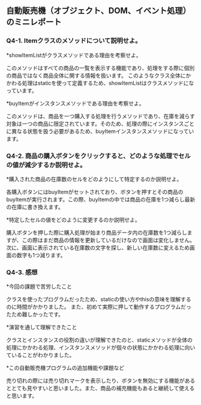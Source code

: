 ## 自動販売機（オブジェクト、DOM、イベント処理）のミニレポート
### Q4-1. Itemクラスのメソッドについて説明せよ。
*showItemListがクラスメソッドである理由を考察せよ。

このメソッドはすべての商品の一覧を表示する機能であり、処理をする際に個別の商品ではなく商品全体に関する情報を扱います。
このようなクラス全体にかかわる処理はstaticを使って定義するため、showItemListはクラスメソッドになっています。

*buyItemがインスタンスメソッドである理由を考察せよ。

このメソッドは、商品を一つ購入する処理を行うメソッドであり、在庫を減らす対象は一つの商品に限定されています。そのため、処理の際にインスタンスごとに異なる状態を扱う必要があるため、buyItemインスタンスメソッドになっています。
### Q4-2. 商品の購入ボタンをクリックすると、どのような処理でセルの値が減少するか説明せよ。
*購入された商品の在庫数のセルをどのようにして特定するのか説明せよ。

各購入ボタンにはbuyItemがセットされており、ボタンを押すとその商品のbuyItemが実行されます。この際、buyItemの中では商品の在庫を1つ減らし最新の在庫に書き換えます。

*特定したセルの値をどのように変更するのか説明せよ。

購入ボタンを押した際に購入処理が始まり商品データ内の在庫数を1つ減らしますが、この際はまだ商品の情報を更新しているだけなので画面は変化しません。次に、画面に表示されている在庫数の文字を探し、新しい在庫数に変えるため画面の数字も1つ減ります。
### Q4-3. 感想
*今回の課題で苦労したこと

クラスを使ったプログラムだったため、staticの使い方やthisの意味を理解するのに時間がかかりました。
また、初めて実際に押して動作するプログラムだったため難しかったです。

*演習を通して理解できたこと

クラスとインスタンスの役割の違いが理解できたのと、staticメソッドが全体の処理にかかわる処理、インスタンスメソッドが個々の状態にかかわる処理に向いていることがわかりました。

*この自動販売機プログラムの追加機能や課題など

売り切れの際には売り切れマークを表示したり、ボタンを無効にする機能があるととても見やすいと思いました。また、商品の補充機能もあると継続して使えると思います。
